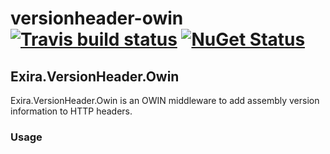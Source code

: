 # versionheader-owin [![Travis build status](https://travis-ci.org/exira/versionheader-owin.png)](https://travis-ci.org/exira/versionheader-owin) [![NuGet Status](http://img.shields.io/nuget/v/Exira.VersionHeader.Owin.svg?style=flat)](https://www.nuget.org/packages/Exira.VersionHeader.Owin/)

## Exira.VersionHeader.Owin

Exira.VersionHeader.Owin is an OWIN middleware to add assembly version information to HTTP headers.

### Usage
